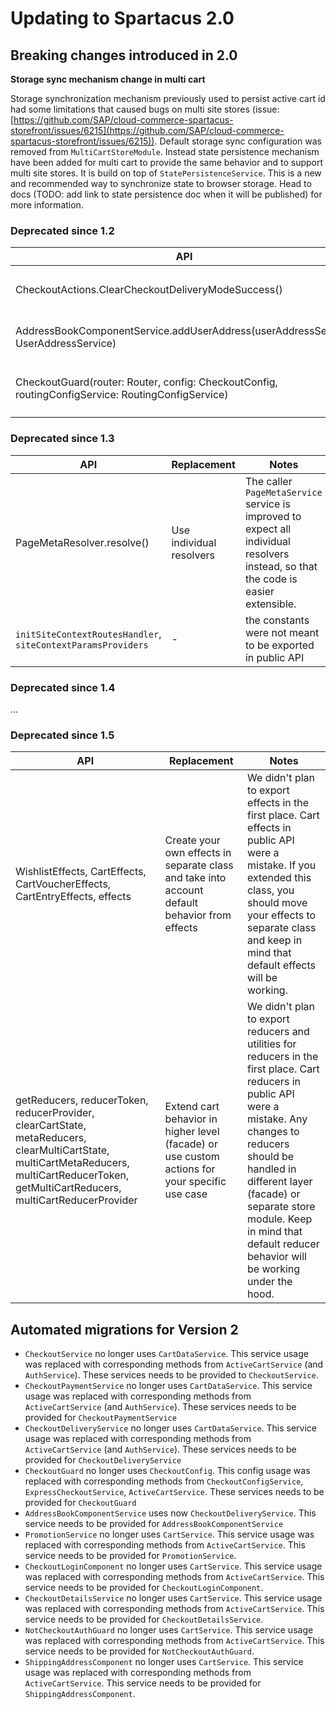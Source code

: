 # Updating to Spartacus 2.0

## Breaking changes introduced in 2.0

**Storage sync mechanism change in multi cart**

Storage synchronization mechanism previously used to persist active cart id had some limitations that caused bugs on multi site stores (issue: [https://github.com/SAP/cloud-commerce-spartacus-storefront/issues/6215](https://github.com/SAP/cloud-commerce-spartacus-storefront/issues/6215)).
Default storage sync configuration was removed from `MultiCartStoreModule`. Instead state persistence mechanism have been added for multi cart to provide the same behavior and to support multi site stores. It is build on top of `StatePersistenceService`. This is a new and recommended way to synchronize state to browser storage. Head to docs (TODO: add link to state persistence doc when it will be published) for more information.

### Deprecated since 1.2

|  API  | Replacement |  Notes  |
|-------|-------------|---------|
| CheckoutActions.ClearCheckoutDeliveryModeSuccess() | CheckoutActions.ClearCheckoutDeliveryModeSuccess(payload) | The `ClearCheckoutDeliveryModeSuccess` action requires payload. `CheckoutActions.ClearCheckoutDeliveryModeSuccess(payload: { userId: string; cartId: string })` |
| AddressBookComponentService.addUserAddress(userAddressService: UserAddressService) | AddressBookComponentService(userAddressService, checkoutDeliveryService) | The constructor now uses also CheckoutDeliveryService. `AddressBookComponentService(userAddressService: UserAddressService, checkoutDeliveryService: CheckoutDeliveryService)` |
| CheckoutGuard(router: Router, config: CheckoutConfig, routingConfigService: RoutingConfigService) | CheckoutGuard(router, routingConfigService, checkoutConfigService, expressCheckoutService, cartService) | The constructor now uses new dependencies. `CheckoutGuard(router: Router, routingConfigService: RoutingConfigService, checkoutConfigService: CheckoutConfigService, expressCheckoutService: ExpressCheckoutService, cartService: ActiveCartService)` |

### Deprecated since 1.3

|  API  | Replacement |  Notes  |
|-------|-------------|---------|
| PageMetaResolver.resolve() | Use individual resolvers | The caller `PageMetaService` service is improved to expect all individual resolvers instead, so that the code is easier extensible. |
| `initSiteContextRoutesHandler`, `siteContextParamsProviders` | - | the constants were not meant to be exported in public API |

### Deprecated since 1.4

...

### Deprecated since 1.5

|  API  | Replacement |  Notes  |
|-------|-------------|---------|
| WishlistEffects, CartEffects, CartVoucherEffects, CartEntryEffects, effects | Create your own effects in separate class and take into account default behavior from effects | We didn't plan to export effects in the first place. Cart effects in public API were a mistake. If you extended this class, you should move your effects to separate class and keep in mind that default effects will be working. |
| getReducers, reducerToken, reducerProvider, clearCartState, metaReducers, clearMultiCartState, multiCartMetaReducers, multiCartReducerToken, getMultiCartReducers, multiCartReducerProvider | Extend cart behavior in higher level (facade) or use custom actions for your specific use case | We didn't plan to export reducers and utilities for reducers in the first place. Cart reducers in public API were a mistake. Any changes to reducers should be handled in different layer (facade) or separate store module. Keep in mind that default reducer behavior will be working under the hood.

## Automated migrations for Version 2

- `CheckoutService` no longer uses `CartDataService`. This service usage was replaced with corresponding methods from `ActiveCartService` (and `AuthService`). These services needs to be provided to `CheckoutService`.
- `CheckoutPaymentService` no longer uses `CartDataService`. This service usage was replaced with corresponding methods from `ActiveCartService` (and `AuthService`). These services needs to be provided for `CheckoutPaymentService`
- `CheckoutDeliveryService` no longer uses `CartDataService`. This service usage was replaced with corresponding methods from `ActiveCartService` (and `AuthService`). These services needs to be provided for `CheckoutDeliveryService`
- `CheckoutGuard` no longer uses `CheckoutConfig`. This config usage was replaced with corresponding methods from `CheckoutConfigService`, `ExpressCheckoutService`, `ActiveCartService`. These services needs to be provided for `CheckoutGuard`
- `AddressBookComponentService` uses now `CheckoutDeliveryService`. This service needs to be provided for `AddressBookComponentService`
- `PromotionService` no longer uses `CartService`. This service usage was replaced with corresponding methods from `ActiveCartService`. This service needs to be provided for `PromotionService`.
- `CheckoutLoginComponent` no longer uses `CartService`. This service usage was replaced with corresponding methods from `ActiveCartService`. This service needs to be provided for `CheckoutLoginComponent`.
- `CheckoutDetailsService` no longer uses `CartService`. This service usage was replaced with corresponding methods from `ActiveCartService`. This service needs to be provided for `CheckoutDetailsService`.
- `NotCheckoutAuthGuard` no longer uses `CartService`. This service usage was replaced with corresponding methods from `ActiveCartService`. This service needs to be provided for `NotCheckoutAuthGuard`.
- `ShippingAddressComponent` no longer uses `CartService`. This service usage was replaced with corresponding methods from `ActiveCartService`. This service needs to be provided for `ShippingAddressComponent`.
